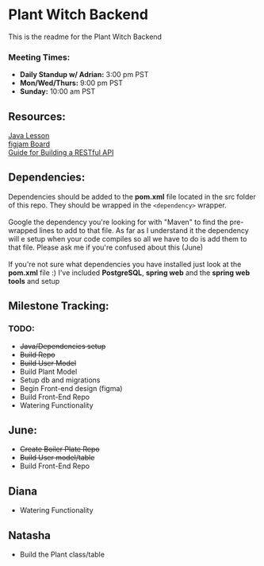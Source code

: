 # Plant Witch Backend
This is the readme for the Plant Witch Backend <br>

### Meeting Times:

* **Daily Standup w/ Adrian:** 3:00 pm PST
* **Mon/Wed/Thurs:** 9:00 pm PST
* **Sunday:** 10:00 am PST
## Resources:
[Java Lesson](https://youtu.be/eIrMbAQSU34?si=MEXnKWuPrLpb7nl0)<br>
[figjam Board](https://www.figma.com/board/YE2c9ABSZLArevjuRjoO8t/Plant-Witch-FigJam?node-id=19-673&t=dcqptVd12SVWSvdp-1)<br>
[Guide for Building a RESTful API](https://youtu.be/a8x2vhcoeKI?si=zAZHzIC4TKQ-Po7L)<br>

## Dependencies:
Dependencies should be added to the **pom.xml** file located in the src folder of this repo. 
They should be wrapped in the `<dependency>` wrapper.<br><br>
Google the dependency you're looking for with "Maven" to find the pre-wrapped lines to add to that file. As far as I understand it the dependency will e setup when your code compiles so all we have to do is add them to that file. Please ask me if you're confused about this (June)<br><br>
If you're not sure what dependencies you have installed just look at the **pom.xml** file :) I've included **PostgreSQL**, **spring web** and the **spring web tools** and setup

## Milestone Tracking:
### TODO:
- ~~Java/Dependencies setup~~
- ~~Build Repo~~
- ~~Build User Model~~
- Build Plant Model
- Setup db and migrations
- Begin Front-end design (figma)
- Build Front-End Repo
- Watering Functionality

## June:

- ~~Create Boiler Plate Repo~~
- ~~Build User model/table~~
- Build Front-End Repo

## Diana

- Watering Functionality

## Natasha

- Build the Plant class/table
